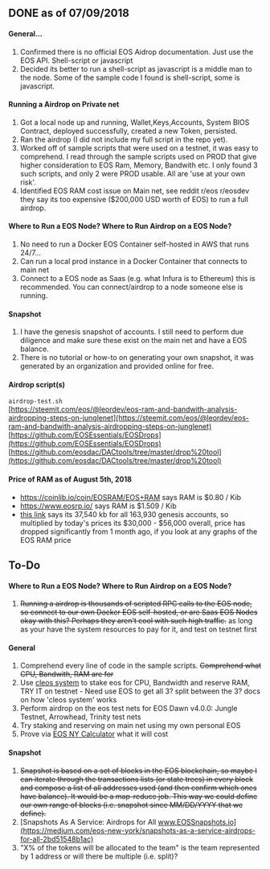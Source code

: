 ## DONE as of 07/09/2018
#### General...
1. Confirmed there is no official EOS Aidrop documentation. Just use the EOS API. Shell-script or javascript
2. Decided its better to run a shell-script as javascript is a middle man to the node. Some of the sample code I found is shell-script, some is javascript.

#### Running a Airdrop on Private net
1. Got a local node up and running, Wallet,Keys,Accounts, System BIOS Contract, deployed successfully, created a new Token, persisted.
2. Ran the airdrop (I did not include my full script in the repo yet).
3. Worked off of sample scripts that were used on a testnet, it was easy to comprehend. I read through the sample scripts used on PROD that give higher consideration to EOS Ram, Memory, Bandwith etc. I only found 3 such scripts, and only 2 were PROD usable. All are 'use at your own risk'.
4. Identified EOS RAM cost issue on Main net, see reddit r/eos r/eosdev they say its too expensive ($200,000 USD worth of EOS) to run a full airdrop.

#### Where to Run a EOS Node? Where to Run Airdrop on a EOS Node?
1. No need to run a Docker EOS Container self-hosted in AWS that runs 24/7...
2. Can run a local prod instance in a Docker Container that connects to main net
3. Connect to a EOS node as Saas (e.g. what Infura is to Ethereum) this is recommended. You can connect/airdrop to a node someone else is running.

#### Snapshot
1. I have the genesis snapshot of accounts. I still need to perform due diligence and make sure these exist on the main net and have a EOS balance.
2. There is no tutorial or how-to on generating your own snapshot, it was generated by an organization and provided online for free.

#### Airdrop script(s)
`airdrop-test.sh`  
[https://steemit.com/eos/@leordev/eos-ram-and-bandwith-analysis-airdropping-steps-on-junglenet](https://steemit.com/eos/@leordev/eos-ram-and-bandwith-analysis-airdropping-steps-on-junglenet)
[https://github.com/EOSEssentials/EOSDrops](https://github.com/EOSEssentials/EOSDrops)
[https://github.com/eosdac/DACtools/tree/master/drop%20tool](https://github.com/eosdac/DACtools/tree/master/drop%20tool)

#### Price of RAM as of August 5th, 2018
- https://coinlib.io/coin/EOSRAM/EOS+RAM says RAM is $0.80 / Kib
- https://www.eosrp.io/ says RAM is $1.509 / Kib  
- [this link](https://steemit.com/eos/@leordev/eos-ram-and-bandwith-analysis-airdropping-steps-on-junglenet) says its 37,540 kb for all 163,930 genesis accounts, so multiplied by today's prices its $30,000 - $56,000
overall, price has dropped significantly from 1 month ago, if you look at any graphs of the EOS RAM price

## To-Do
#### Where to Run a EOS Node? Where to Run Airdrop on a EOS Node?
1. ~~Running a airdrop is thousands of scripted RPC calls to the EOS node, so connect to our own Docker EOS self-hosted, or are Saas EOS Nodes okay with this? Perhaps they aren't cool with such high traffic.~~ as long as your have the system resources to pay for it, and test on testnet first
#### General
1. Comprehend every line of code in the sample scripts. ~~Comprehend what CPU, Bandwith, RAM are for~~
2. Use [cleos system](https://developers.eos.io/eosio-cleos/v1.1.0/reference#cleos-system-regproxy) to stake eos for CPU, Bandwidth and reserve RAM, TRY IT on testnet - Need use EOS to get all 3? split between the 3? docs on how 'cleos system' works 
3. Perform airdrop on the eos test nets for EOS Dawn v4.0.0: Jungle Testnet, Arrowhead, Trinity test nets
4. Try staking and reserving on main net using my own personal EOS
5. Prove via [EOS NY Calculator](https://www.eosrp.io/#calc) what it will cost

#### Snapshot
1. ~~Snapshot is based on a set of blocks in the EOS blockchain, so maybe I can iterate through the transactions lists (or state trees) in every block and compose a list of all addresses used (and then confirm which ones have balance). It would be a map-reduce job. This way we could define our own range of blocks (i.e. snapshot since MM/DD/YYYY that we define).~~
2. [Snapshots As A Service: Airdrops for All www.EOSSnapshots.io](https://medium.com/eos-new-york/snapshots-as-a-service-airdrops-for-all-2bd51548b1ac)
3. "X% of the tokens will be allocated to the team" is the team represented by 1 address or will there be multiple (i.e. split)?


